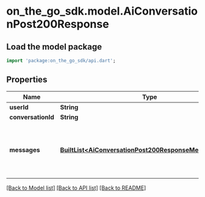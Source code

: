 # on_the_go_sdk.model.AiConversationPost200Response

## Load the model package
```dart
import 'package:on_the_go_sdk/api.dart';
```

## Properties
Name | Type | Description | Notes
------------ | ------------- | ------------- | -------------
**userId** | **String** |  | [optional] 
**conversationId** | **String** |  | [optional] 
**messages** | [**BuiltList&lt;AiConversationPost200ResponseMessagesInner&gt;**](AiConversationPost200ResponseMessagesInner.md) | All messages in the conversation including the assistant response | [optional] 

[[Back to Model list]](../README.md#documentation-for-models) [[Back to API list]](../README.md#documentation-for-api-endpoints) [[Back to README]](../README.md)


